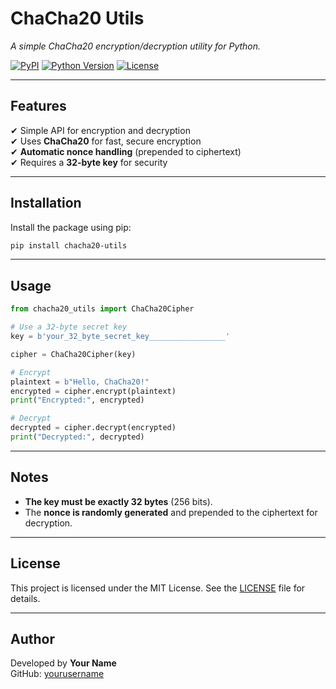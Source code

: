 # ChaCha20 Utils

*A simple ChaCha20 encryption/decryption utility for Python.*

[![PyPI](https://img.shields.io/pypi/v/chacha20-utils.svg)](https://pypi.org/project/chacha20-utils/)
[![Python Version](https://img.shields.io/pypi/pyversions/chacha20-utils.svg)](https://pypi.org/project/chacha20-utils/)
[![License](https://img.shields.io/github/license/yourusername/chacha20-utils)](https://github.com/SAKIB-SALIM/chacha20-utils/blob/main/LICENSE)  

---

## Features

✔ Simple API for encryption and decryption  
✔ Uses **ChaCha20** for fast, secure encryption  
✔ **Automatic nonce handling** (prepended to ciphertext)  
✔ Requires a **32-byte key** for security  

---

## Installation

Install the package using pip:

```sh
pip install chacha20-utils
```

---

## Usage

```python
from chacha20_utils import ChaCha20Cipher

# Use a 32-byte secret key
key = b'your_32_byte_secret_key_________________'

cipher = ChaCha20Cipher(key)

# Encrypt
plaintext = b"Hello, ChaCha20!"
encrypted = cipher.encrypt(plaintext)
print("Encrypted:", encrypted)

# Decrypt
decrypted = cipher.decrypt(encrypted)
print("Decrypted:", decrypted)
```

---

## Notes

- **The key must be exactly 32 bytes** (256 bits).  
- The **nonce is randomly generated** and prepended to the ciphertext for decryption.  

---

## License

This project is licensed under the MIT License. See the [LICENSE](LICENSE) file for details.

---

## Author

Developed by **Your Name**  
GitHub: [yourusername](https://github.com/yourusername)  

